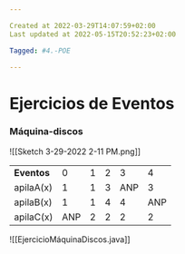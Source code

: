 ```yaml
---

Created at 2022-03-29T14:07:59+02:00
Last updated at 2022-05-15T20:52:23+02:00

Tagged: #4.-POE

---
```


# Ejercicios de Eventos
### Máquina-discos

![[Sketch 3-29-2022 2-11 PM.png]]


|     |     |     |     |     |     |
| --- | --- | --- | --- | --- | --- |
| **Eventos** | 0   | 1   | 2   | 3   | 4   |
| apilaA(x) | 1   | 1   | 3   | ANP | 3   |
| apilaB(x) | 1   | 1   | 4   | 4   | ANP |
| apilaC(x) | ANP | 2   | 2   | 2   | 2   |


![[EjercicioMáquinaDiscos.java]]


